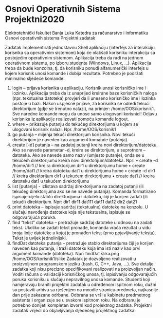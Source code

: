 # Osnovi Operativnih Sistema Projektni2020
 Elektrotehnički fakultet Banja Luka
Katedra za računarstvo i informatiku
Osnovi operativnih sistema
Projektni zadatak

Zadatak
Implementirati jednostavnu Shell aplikaciju (interfejs za interakciju korisnika sa operativnim sistemom) koja će olakšati korisniku interakciju sa postojećim operativnim sistemom. Aplikacija treba da radi na jednom operativnom sistemu, po izboru studenta (Windows, Linux, ...). Aplikacija treba da bude konzolna, tj. da korisniku ponudi alfanumerički interfejs u kojem korisnik unosi komande i dobija rezultate. Potrebno je podržati minimalno sljedeće komande:
1. login – prijava korisnika u aplikaciju. Korisnik unosi korisničko ime i lozinku. Aplikacija
treba da iz unaprijed kreirane baze korisničkih naloga (npr. tekstualna datoteka) provjeri
da li uneseno korisničko ime i lozinka postoje u bazi. Nakon uspješne prijave, za korisnika
se odredi tekući direktorijum (gdje se trenutno nalazi), na primjer:
/home/OOS/korisnik1. Sve naredne komande mogu da unose samo ulogovani
korisnici! Odjavu korisnika iz aplikacije realizovati pomoću komande logout.
2. where – prikazuje putanju do tekućeg direktorijuma u kojem se ulogovani korisnik nalazi.
Npr. /home/OOS/korisnik1
3. go putanja – mijenja tekući direktorijum korisnika. Novi tekući direktorijum je naveden
kao argument komande (putanja).
4. create [-d] putanja – na zadatoj putanji kreira novi direktorijum/datoteku. Ako se navede
parametar -d, kreira se direktorijum, u suprotnom – datoteka. Ako se navede samo naziv
(umjesto putanje), onda se u tekućem direktorijumu kreira novi direktorijum/datoteka.
Npr:
•
 create -d /home/dir1
 // kreira direktorijum dir1 u direktorijumu home
•
 create /home/dat1
 // kreira datoteku dat1 u direktorijumu home
•
 create -d dir1
 // kreira direktorijum dir1 u tekućem direktorijumu
•
 create dat1
 // kreira datoteku dat1 u tekućem direktorijumu
5. list [putanja] - izlistava sadržaj direktorijuma na zadatoj putanji (ili tekućeg direktorijuma
ako se ne navede putanja). Komanda formatirano ispisuje cijelo stablo direktorijuma i
datoteka, čiji je korijen zadati (ili tekući) direktorijum. Npr:
dir1
	dir11
		dat111
	dat11
	dat12
dir2
	dat21
6. print datoteka – ispisuje sadržaj (tekstualne) datoteke na konzolu. U slučaju navođenja
datoteke koja nije tekstualna, ispisuje se odgovarajuća poruka.
7. find “tekst” datoteka – pretražuje sadržaj datoteke u odnosu na zadati tekst. Ukoliko se
zadati tekst pronađe, komanda vraća rezultat u vidu broja linije datoteke u kojoj je
pronađen tekst (prvo pojavljivanje teksta). Tekst je uvijek jednolinijski.
8. findDat datoteka putanja – pretražuje stablo direktorijuma čiji je korijen naveden kao
putanja, i traži datoteku koja ima isti naziv kao prvi argument komande (datoteka). Npr:
findDat slika.png /home/OOS/korisnik1/slike
Zadatak je dozvoljeno realizovati u proizvoljnom programskom jeziku (bash, C, C++, Java, ...). Sve
detalje zadatka koji nisu precizno specifikovani realizovati na proizvoljan način. Voditi računa o
validaciji korisničkog unosa, tj. ispisivanju odgovarajućih poruka korisniku u slučaju nepravilnog
unosa komande. Studenti koji namjeravaju braniti projektni zadatak u određenom ispitnom roku,
dužni su postaviti arhivu sa rješenjem na moodle stranicu predmeta, najkasnije dan prije zakazane
odrbane. Odbrana se vrši u kabinetu predmetnog asistenta i organizuje se u svakom ispitnom roku.
Na odbranu je potrebno donijeti kompletan izvorni kod projektnog zadatka. Projektni zadatak
vrijedi do objavljivanja sljedećeg projektnog zadatka.
